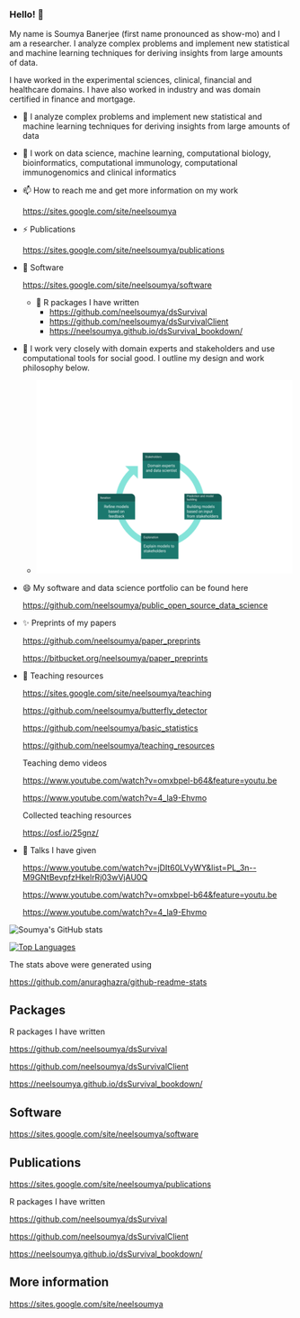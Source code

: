 ### Hello! 👋

My name is Soumya Banerjee (first name pronounced as show-mo) and I am a researcher. I analyze complex problems and implement new statistical and machine learning techniques for deriving insights from large amounts of data.

I have worked in the experimental sciences, clinical, financial and healthcare domains. I have also worked in industry and was domain certified in finance and mortgage.


- 🔭 I analyze complex problems and implement new statistical and machine learning techniques for deriving insights from large amounts of data

- 🌱 I work on data science, machine learning, computational biology, bioinformatics, computational immunology, computational immunogenomics and clinical informatics

- 📫 How to reach me and get more information on my work

     https://sites.google.com/site/neelsoumya
     
- ⚡  Publications

     https://sites.google.com/site/neelsoumya/publications
     
- 🌱 Software

     https://sites.google.com/site/neelsoumya/software

     - 💬 R packages I have written
          - https://github.com/neelsoumya/dsSurvival
          - https://github.com/neelsoumya/dsSurvivalClient
          - https://neelsoumya.github.io/dsSurvival_bookdown/


- 👯 I work very closely with domain experts and stakeholders and use computational tools for social good. I outline my design and work philosophy below.     

     * ![data science philosophy](research_philosophy.png)


- 😄 My software and data science portfolio can be found here
     
     https://github.com/neelsoumya/public_open_source_data_science
     
- ✨ Preprints of my papers

     https://github.com/neelsoumya/paper_preprints
     
     https://bitbucket.org/neelsoumya/paper_preprints
     
- 💬 Teaching resources

     https://sites.google.com/site/neelsoumya/teaching
     
     https://github.com/neelsoumya/butterfly_detector
     
     https://github.com/neelsoumya/basic_statistics
     
     https://github.com/neelsoumya/teaching_resources
     
     Teaching demo videos 
     
     https://www.youtube.com/watch?v=omxbpel-b64&feature=youtu.be
     
     https://www.youtube.com/watch?v=4_la9-Ehvmo
     
     Collected teaching resources
     
     https://osf.io/25gnz/
     
- 💬 Talks I have given

     https://www.youtube.com/watch?v=jDIt60LVyWY&list=PL_3n--M9GNtBevpfzHkelrRj03wVjAU0Q
     
     https://www.youtube.com/watch?v=omxbpel-b64&feature=youtu.be
     
     https://www.youtube.com/watch?v=4_la9-Ehvmo
     
     
     
![Soumya's GitHub stats](https://github-readme-stats.vercel.app/api?username=neelsoumya&count_private=true&show_icons=true&theme=radical)

[![Top Languages](https://github-readme-stats.vercel.app/api/top-langs/?username=neelsoumya)](https://github.com/neelsoumya/github-readme-stats)

The stats above were generated using

https://github.com/anuraghazra/github-readme-stats


## Packages

R packages I have written

 https://github.com/neelsoumya/dsSurvival
 
 https://github.com/neelsoumya/dsSurvivalClient
 
 https://neelsoumya.github.io/dsSurvival_bookdown/


## Software

https://sites.google.com/site/neelsoumya/software

     
## Publications

https://sites.google.com/site/neelsoumya/publications
     

R packages I have written

 https://github.com/neelsoumya/dsSurvival
 
 https://github.com/neelsoumya/dsSurvivalClient
 
 https://neelsoumya.github.io/dsSurvival_bookdown/


## More information

https://sites.google.com/site/neelsoumya




<!--
**neelsoumya/neelsoumya** is a ✨ _special_ ✨ repository because its `README.md` (this file) appears on your GitHub profile.

My name is Soumya Banerjee (first name pronounced as show-mo) and I am a researcher.

I analyze complex problems and implement new statistical and machine learning techniques for deriving insights from large amounts of data.

I have worked in financial and healthcare domains and am domain certified in finance and mortgage.

Here are some ideas to get you started:

- 🔭 I’m currently working on analyzing complex problems and implementing new statistical and machine learning techniques for deriving insights from large amounts of data
- 🌱 I’m currently learning ...
- 👯 I’m looking to collaborate on ...
- 🤔 I’m looking for help with ...
- 💬 Ask me about ...
- ⚡ Fun fact: ...
-->
